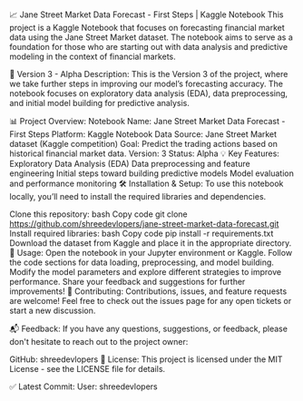 📈 Jane Street Market Data Forecast - First Steps | Kaggle Notebook
This project is a Kaggle Notebook that focuses on forecasting financial market data using the Jane Street Market dataset. The notebook aims to serve as a foundation for those who are starting out with data analysis and predictive modeling in the context of financial markets.

🚀 Version 3 - Alpha
Description:
This is the Version 3 of the project, where we take further steps in improving our model’s forecasting accuracy. The notebook focuses on exploratory data analysis (EDA), data preprocessing, and initial model building for predictive analysis.

📊 Project Overview:
Notebook Name: Jane Street Market Data Forecast - First Steps
Platform: Kaggle Notebook
Data Source: Jane Street Market dataset (Kaggle competition)
Goal: Predict the trading actions based on historical financial market data.
Version: 3
Status: Alpha
💡 Key Features:
Exploratory Data Analysis (EDA)
Data preprocessing and feature engineering
Initial steps toward building predictive models
Model evaluation and performance monitoring
🛠️ Installation & Setup:
To use this notebook locally, you’ll need to install the required libraries and dependencies.

Clone this repository:
bash
Copy code
git clone https://github.com/shreedevlopers/jane-street-market-data-forecast.git
Install required libraries:
bash
Copy code
pip install -r requirements.txt
Download the dataset from Kaggle and place it in the appropriate directory.
📄 Usage:
Open the notebook in your Jupyter environment or Kaggle.
Follow the code sections for data loading, preprocessing, and model building.
Modify the model parameters and explore different strategies to improve performance.
Share your feedback and suggestions for further improvements!
🤝 Contributing:
Contributions, issues, and feature requests are welcome! Feel free to check out the issues page for any open tickets or start a new discussion.

📬 Feedback:
If you have any questions, suggestions, or feedback, please don't hesitate to reach out to the project owner:

GitHub: shreedevlopers
📄 License:
This project is licensed under the MIT License - see the LICENSE file for details.

✅ Latest Commit:
User: shreedevlopers
